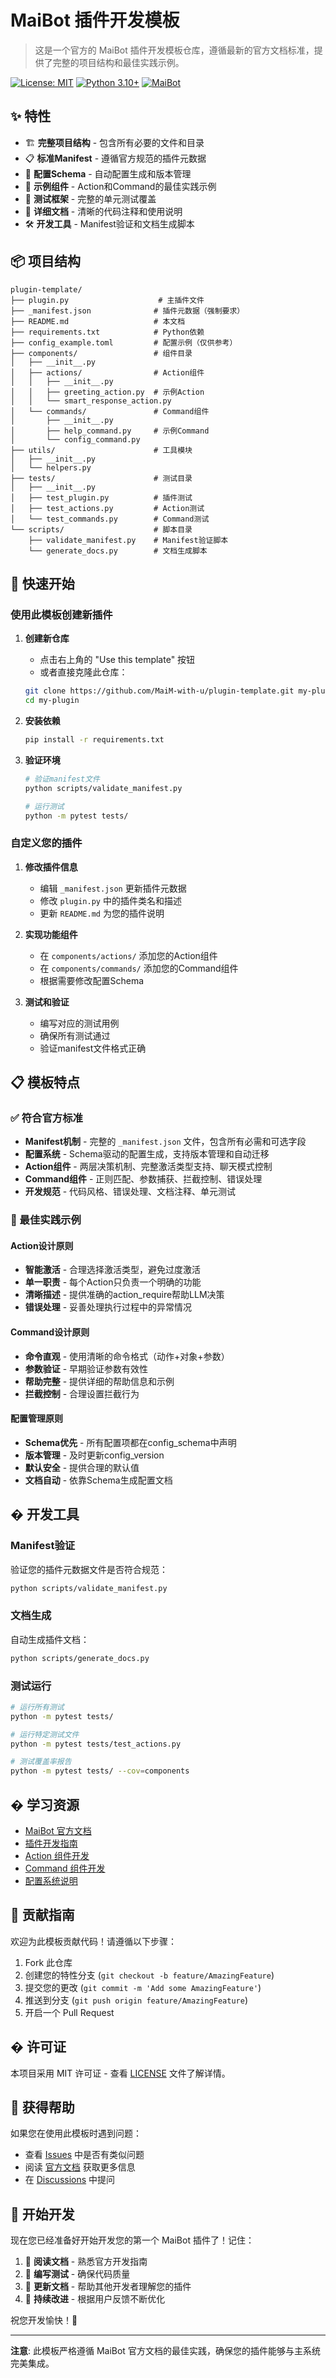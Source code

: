 # MaiBot 插件开发模板

> 这是一个官方的 MaiBot 插件开发模板仓库，遵循最新的官方文档标准，提供了完整的项目结构和最佳实践示例。

[![License: MIT](https://img.shields.io/badge/License-MIT-yellow.svg)](https://opensource.org/licenses/MIT)
[![Python 3.10+](https://img.shields.io/badge/python-3.8+-blue.svg)](https://www.python.org/downloads/)
[![MaiBot](https://img.shields.io/badge/MaiBot-Plugin-green.svg)](https://docs.mai-mai.org/)

## ✨ 特性

- 🏗️ **完整项目结构** - 包含所有必要的文件和目录
- 📋 **标准Manifest** - 遵循官方规范的插件元数据
- 🔧 **配置Schema** - 自动配置生成和版本管理
- 🎯 **示例组件** - Action和Command的最佳实践示例
- 🧪 **测试框架** - 完整的单元测试覆盖
- 📖 **详细文档** - 清晰的代码注释和使用说明
- 🛠️ **开发工具** - Manifest验证和文档生成脚本

## 📦 项目结构

```
plugin-template/
├── plugin.py                    # 主插件文件
├── _manifest.json              # 插件元数据（强制要求）
├── README.md                   # 本文档
├── requirements.txt            # Python依赖
├── config_example.toml         # 配置示例（仅供参考）
├── components/                 # 组件目录
│   ├── __init__.py
│   ├── actions/                # Action组件
│   │   ├── __init__.py
│   │   ├── greeting_action.py  # 示例Action
│   │   └── smart_response_action.py
│   └── commands/               # Command组件
│       ├── __init__.py
│       ├── help_command.py     # 示例Command
│       └── config_command.py
├── utils/                      # 工具模块
│   ├── __init__.py
│   └── helpers.py
├── tests/                      # 测试目录
│   ├── __init__.py
│   ├── test_plugin.py          # 插件测试
│   ├── test_actions.py         # Action测试
│   └── test_commands.py        # Command测试
└── scripts/                    # 脚本目录
    ├── validate_manifest.py    # Manifest验证脚本
    └── generate_docs.py        # 文档生成脚本
```

## 🚀 快速开始

### 使用此模板创建新插件

1. **创建新仓库**
   - 点击右上角的 "Use this template" 按钮
   - 或者直接克隆此仓库：
   ```bash
   git clone https://github.com/MaiM-with-u/plugin-template.git my-plugin
   cd my-plugin
   ```

2. **安装依赖**
   ```bash
   pip install -r requirements.txt
   ```

3. **验证环境**
   ```bash
   # 验证manifest文件
   python scripts/validate_manifest.py
   
   # 运行测试
   python -m pytest tests/
   ```

### 自定义您的插件

1. **修改插件信息**
   - 编辑 `_manifest.json` 更新插件元数据
   - 修改 `plugin.py` 中的插件类名和描述
   - 更新 `README.md` 为您的插件说明

2. **实现功能组件**
   - 在 `components/actions/` 添加您的Action组件
   - 在 `components/commands/` 添加您的Command组件
   - 根据需要修改配置Schema

3. **测试和验证**
   - 编写对应的测试用例
   - 确保所有测试通过
   - 验证manifest文件格式正确

## 📋 模板特点

### ✅ 符合官方标准
- **Manifest机制** - 完整的 `_manifest.json` 文件，包含所有必需和可选字段
- **配置系统** - Schema驱动的配置生成，支持版本管理和自动迁移
- **Action组件** - 两层决策机制、完整激活类型支持、聊天模式控制
- **Command组件** - 正则匹配、参数捕获、拦截控制、错误处理
- **开发规范** - 代码风格、错误处理、文档注释、单元测试

### 🎯 最佳实践示例

#### Action设计原则
- **智能激活** - 合理选择激活类型，避免过度激活
- **单一职责** - 每个Action只负责一个明确的功能  
- **清晰描述** - 提供准确的action_require帮助LLM决策
- **错误处理** - 妥善处理执行过程中的异常情况

#### Command设计原则
- **命令直观** - 使用清晰的命令格式（动作+对象+参数）
- **参数验证** - 早期验证参数有效性
- **帮助完整** - 提供详细的帮助信息和示例
- **拦截控制** - 合理设置拦截行为

#### 配置管理原则
- **Schema优先** - 所有配置项都在config_schema中声明
- **版本管理** - 及时更新config_version
- **默认安全** - 提供合理的默认值
- **文档自动** - 依靠Schema生成配置文档

## �️ 开发工具

### Manifest验证
验证您的插件元数据文件是否符合规范：
```bash
python scripts/validate_manifest.py
```

### 文档生成
自动生成插件文档：
```bash
python scripts/generate_docs.py
```

### 测试运行
```bash
# 运行所有测试
python -m pytest tests/

# 运行特定测试文件
python -m pytest tests/test_actions.py

# 测试覆盖率报告
python -m pytest tests/ --cov=components
```

## � 学习资源

- [MaiBot 官方文档](https://docs.mai-mai.org/)
- [插件开发指南](https://docs.mai-mai.org/develop/plugin_develop/)
- [Action 组件开发](https://docs.mai-mai.org/develop/plugin_develop/action/)
- [Command 组件开发](https://docs.mai-mai.org/develop/plugin_develop/command/)
- [配置系统说明](https://docs.mai-mai.org/develop/plugin_develop/config/)

## 🤝 贡献指南

欢迎为此模板贡献代码！请遵循以下步骤：

1. Fork 此仓库
2. 创建您的特性分支 (`git checkout -b feature/AmazingFeature`)
3. 提交您的更改 (`git commit -m 'Add some AmazingFeature'`)
4. 推送到分支 (`git push origin feature/AmazingFeature`)
5. 开启一个 Pull Request

## � 许可证

本项目采用 MIT 许可证 - 查看 [LICENSE](LICENSE) 文件了解详情。

## 💬 获得帮助

如果您在使用此模板时遇到问题：

- 查看 [Issues](https://github.com/MaiM-with-u/plugin-template/issues) 中是否有类似问题
- 阅读 [官方文档](https://docs.mai-mai.org/) 获取更多信息
- 在 [Discussions](https://github.com/MaiM-with-u/plugin-template/discussions) 中提问

## 🎉 开始开发

现在您已经准备好开始开发您的第一个 MaiBot 插件了！记住：

1. 📖 **阅读文档** - 熟悉官方开发指南
2. 🧪 **编写测试** - 确保代码质量
3. 📝 **更新文档** - 帮助其他开发者理解您的插件
4. 🔄 **持续改进** - 根据用户反馈不断优化

祝您开发愉快！🚀

---

**注意**: 此模板严格遵循 MaiBot 官方文档的最佳实践，确保您的插件能够与主系统完美集成。
